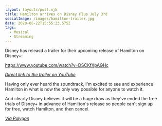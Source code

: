 ```yaml
---
layout: layouts/post.njk
title: Hamilton arrives on Disney Plus July 3rd
socialImage: /images/hamilton-trailer.jpg
date: 2020-06-22T15:55:23.575Z
tags:
  - Musical
  - Streaming
---
```

Disney has releasd a trailer for their upcoming release of Hamilton on Disney+:

https://www.youtube.com/watch?v=DSCKfXpAGHc

*[Direct link to the trailer on YouTube](https://www.youtube.com/watch?v=DSCKfXpAGHc)*

Having only ever heard the soundtrack, I'm excited to see and experience Hamilton in what is now the only way possible for anyone to watch it.

And clearly Disney believes it will be a huge draw as they've ended the free trials of Disney+ in advance of Hamilton's release so people can't sign up for free, watch Hamilton, and then cancel.

*[Via Polygon](https://www.polygon.com/2020/6/22/21298861/hamilton-live-recording-disney-plus-trailer-release-date)*